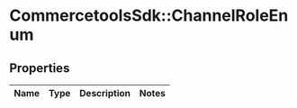 # CommercetoolsSdk::ChannelRoleEnum

## Properties
Name | Type | Description | Notes
------------ | ------------- | ------------- | -------------

